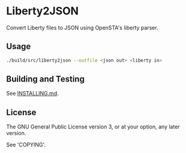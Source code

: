 # Liberty2JSON

Convert Liberty files to JSON using OpenSTA's liberty parser.

## Usage

```sh
./build/src/liberty2json --outfile <json out> <liberty in>
```

## Building and Testing

See [INSTALLING.md](./INSTALLING.md).

## License

The GNU General Public License version 3, or at your option, any later version.

See 'COPYING'.
